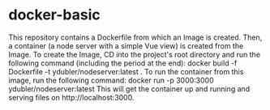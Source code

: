 # docker-basic
This repository contains a Dockerfile from which an Image is created. Then, a container (a node server with a simple Vue view) is created from the Image.
To create the Image, CD into the project's root directory and run the following command (including the period at the end): docker build -f Dockerfile -t ydubler/nodeserver:latest .
To run the container from this image, run the following command: docker run -p 3000:3000 ydubler/nodeserver:latest
This will get the container up and running and serving files on http://localhost:3000.
